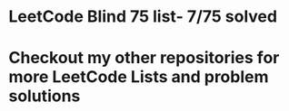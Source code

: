 <h1> LeetCode Blind 75 list- 7/75 solved</h1>
<h1> Checkout my other repositories for more LeetCode Lists and problem solutions</h1>
